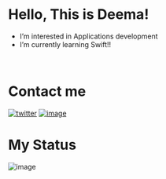 # Hello, This is Deema!

- I’m interested in Applications development
- I’m currently learning Swift!!
<br/>

 # Contact me
 
 [![twitter](https://img.shields.io/badge/Twitter-1DA1F2?style=for-the-badge&logo=twitter&logoColor=white)](https://twitter.com/Deema_os)
 [![image](https://img.shields.io/badge/LinkedIn-0077B5?style=for-the-badge&logo=linkedin&logoColor=white)](https://www.linkedin.com/in/deema-alosaimi-234dee)
 
 # My Status
 
 ![image](https://github-readme-stats-git-masterrstaa-rickstaa.vercel.app/api?username=Deemaaalosaimi)
 
 
<!---
Deemaaalosaimi/Deemaaalosaimi is a ✨ special ✨ repository because its `README.md` (this file) appears on your GitHub profile.
You can click the Preview link to take a look at your changes.
--->
